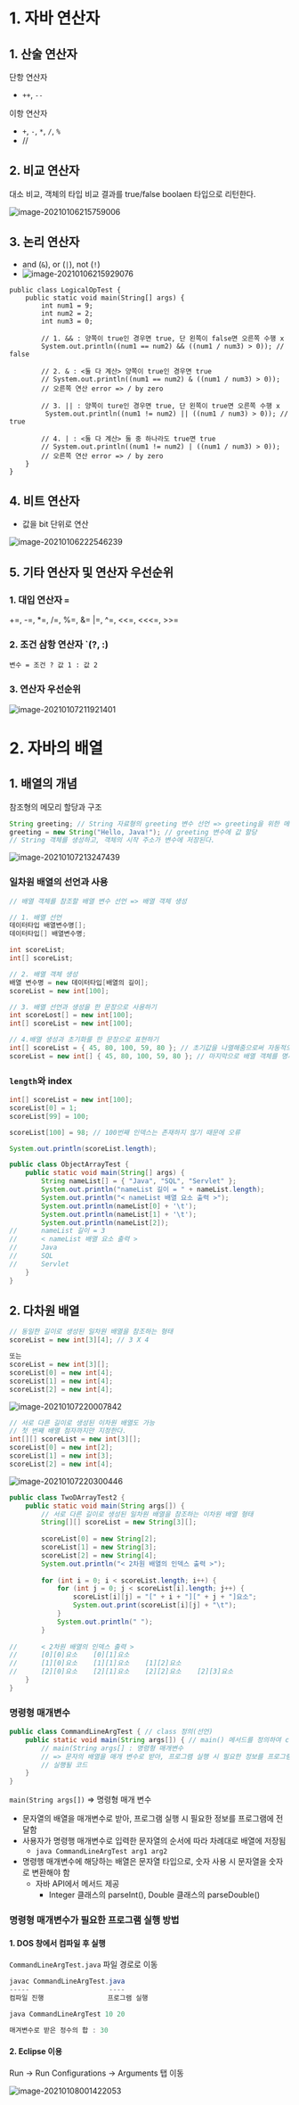 # 1. 자바 연산자

## 1. 산술 연산자

단항 연산자

- `++`, `--`

이항 연산자
- `+`, `-`, `*`, `/`, `%`
- //

## 2. 비교 연산자

대소 비교, 객체의 타입 비교 결과를 true/false boolaen 타입으로 리턴한다.

![image-20210106215759006](C:\Users\j828h\Desktop\TIL\Java_basic\images\image-20210106215759006.png)



## 3. 논리 연산자

- and (`&`), or (`|`), not (`!`)
- ![image-20210106215929076](C:\Users\j828h\Desktop\TIL\Java_basic\images\image-20210106215929076.png)

```javapublic class LogicalOpTest {
public class LogicalOpTest {
	public static void main(String[] args) {
		int num1 = 9;
		int num2 = 2;
		int num3 = 0;
		
		// 1. && : 양쪽이 true인 경우면 true, 단 왼쪽이 false면 오른쪽 수행 x
		System.out.println((num1 == num2) && ((num1 / num3) > 0)); // false
		
		// 2. & : <둘 다 계산> 양쪽이 true인 경우면 true
		// System.out.println((num1 == num2) & ((num1 / num3) > 0));
		// 오른쪽 연산 error => / by zero
		
		// 3. || : 양쪽이 ture인 경우면 true, 단 왼쪽이 true면 오른쪽 수행 x
		 System.out.println((num1 != num2) || ((num1 / num3) > 0)); // true
		
		// 4. | : <둘 다 계산> 둘 중 하나라도 true면 true
		// System.out.println((num1 != num2) | ((num1 / num3) > 0)); 
		// 오른쪽 연산 error => / by zero
	}
}
```

## 4. 비트 연산자

- 값을 bit 단위로 연산

![image-20210106222546239](C:\Users\j828h\Desktop\TIL\Java_basic\images\image-20210106222546239.png)

## 5. 기타 연산자 및 연산자 우선순위

### 1. 대입 연산자 `=`

+=, -=, *=, /=, %=, &= |=, ^=, <<=, <<<=, >>=

### 2. 조건 삼항 연산자 `(?, :)

`변수 = 조건 ? 값 1 : 값 2`



### 3. 연산자 우선순위

![image-20210107211921401](C:\Users\j828h\Desktop\TIL\Java_basic\images\image-20210107211921401.png)



# 2. 자바의 배열

## 1. 배열의 개념

참조형의 메모리 할당과 구조

```java
String greeting; // String 자료형의 greeting 변수 선언 => greeting을 위한 메모리 공간이 할당됨
greeting = new String("Hello, Java!"); // greeting 변수에 값 할당
// String 객체를 생성하고, 객체의 시작 주소가 변수에 저장된다.
```

![image-20210107213247439](C:\Users\j828h\Desktop\TIL\Java_basic\images\image-20210107213247439.png)

### 일차원 배열의 선언과 사용

```java
// 배열 객체를 참조할 배열 변수 선언 => 배열 객체 생성

// 1. 배열 선언
데이터타입 배열변수명[];
데이터타입[] 배열변수명;

int scoreList;
int[] scoreList;

// 2. 배열 객체 생성
배열 변수명 = new 데이터타입[배열의 길이];
scoreList = new int[100];

// 3. 배열 선언과 생성을 한 문장으로 사용하기
int scoreLost[] = new int[100];
int[] scoreList = new int[100];

// 4.배열 생성과 초기화를 한 문장으로 표현하기
int[] scoreList = { 45, 80, 100, 59, 80 }; // 초기값을 나열해줌으로써 자동적으로 배열 객체 생성
scoreList = new int[] { 45, 80, 100, 59, 80 }; // 마지막으로 배열 객체를 명시적으로 생성하면서 초기 값 지정
```



### `length`와 index

```java
int[] scoreList = new int[100];
scoreList[0] = 1;
scoreList[99] = 100;

scoreList[100] = 98; // 100번째 인덱스는 존재하지 않기 때문에 오류

System.out.println(scoreList.length);
```

```java
public class ObjectArrayTest {
	public static void main(String[] args) {
		String nameList[] = { "Java", "SQL", "Servlet" };
		System.out.println("nameList 길이 = " + nameList.length);
		System.out.println("< nameList 배열 요소 출력 >");
		System.out.println(nameList[0] + '\t');
		System.out.println(nameList[1] + '\t');
		System.out.println(nameList[2]);
//		nameList 길이 = 3
//		< nameList 배열 요소 출력 >
//		Java	
//		SQL	
//		Servlet
	}
}
```



## 2. 다차원 배열

```java
// 동일한 길이로 생성된 일차원 배열을 참조하는 형태
scoreList = new int[3][4]; // 3 X 4

또는
scoreList = new int[3][];
scoreList[0] = new int[4];
scoreList[1] = new int[4];
scoreList[2] = new int[4];
```

![image-20210107220007842](C:\Users\j828h\Desktop\TIL\Java_basic\images\image-20210107220007842.png)

```java
// 서로 다른 길이로 생성된 이차원 배열도 가능
// 첫 번째 배열 첨자까지만 지정한다.
int[][] scoreList = new int[3][];
scoreList[0] = new int[2];
scoreList[1] = new int[3];
scoreList[2] = new int[4];
```

![image-20210107220300446](C:\Users\j828h\Desktop\TIL\Java_basic\images\image-20210107220300446.png)

```java
public class TwoDArrayTest2 {
	public static void main(String args[]) {
		// 서로 다른 길이로 생성된 일차원 배열을 참조하는 이차원 배열 형태
		String[][] scoreList = new String[3][];
		
		scoreList[0] = new String[2];
		scoreList[1] = new String[3];
		scoreList[2] = new String[4];
		System.out.println("< 2차원 배열의 인덱스 출력 >");
		
		for (int i = 0; i < scoreList.length; i++) {
			for (int j = 0; j < scoreList[i].length; j++) {
				scoreList[i][j] = "[" + i + "][" + j + "]요소";
				System.out.print(scoreList[i][j] + "\t");
			}
			System.out.println(" ");
		}
		
//		< 2차원 배열의 인덱스 출력 >
//		[0][0]요소	[0][1]요소	 
//		[1][0]요소	[1][1]요소	[1][2]요소	 
//		[2][0]요소	[2][1]요소	[2][2]요소	[2][3]요소	 
	}
}
```



### 명령형 매개변수

```java
public class CommandLineArgTest { // class 정의(선언)
    public static void main(String args[]) { // main() 메서드를 정의하여 class를 실행함
        // main(String args[] : 명령형 매개변수
        // => 문자의 배열을 매개 변수로 받아, 프로그램 실행 시 필요한 정보를 프로그램에 전달함
        // 실행될 코드
    }
}
```

`main(String args[])` => 명령형 매개 변수

- 문자열의 배열을 매개변수로 받아, 프로그램 실행 시 필요한 정보를 프로그램에 전달함
- 사용자가 명령행 매개변수로 입력한 문자열의 순서에 따라 차례대로 배열에 저장됨
  - `java CommandLineArgTest arg1 arg2`
- 명령행 매개변수에 해당하는 배열은 문자열 타입으로, 숫자 사용 시 문자열을 숫자로 변환해야 함
  - 자바 API에서 메서드 제공	
    - Integer 클래스의 parseInt(), Double 클래스의 parseDouble()



### 명령형 매개변수가 필요한 프로그램 실행 방법

#### 1. DOS 창에서 컴파일 후 실행

`CommandLineArgTest.java` 파일 경로로 이동

```powershell
javac CommandLineArgTest.java
-----                    ----
컴파일 진행                프로그램 실행

java CommandLineArgTest 10 20

매겨변수로 받은 정수의 합 : 30
```

#### 2. Eclipse 이용

Run -> Run Configurations -> Arguments 탭 이동

![image-20210108001422053](C:\Users\j828h\Desktop\TIL\Java_basic\images\image-20210108001422053.png)